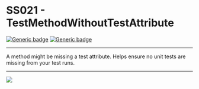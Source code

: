 # SS021 - TestMethodWithoutTestAttribute

[![Generic badge](https://img.shields.io/badge/Severity-Warning-yellow.svg)](https://shields.io/) [![Generic badge](https://img.shields.io/badge/CodeFix-No-lightgrey.svg)](https://shields.io/)

---

A method might be missing a test attribute. Helps ensure no unit tests are missing from your test runs.

---

![](./attachments/SS001.gif)